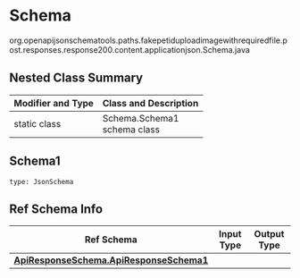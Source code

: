 # Schema
org.openapijsonschematools.paths.fakepetiduploadimagewithrequiredfile.post.responses.response200.content.applicationjson.Schema.java

## Nested Class Summary
| Modifier and Type | Class and Description |
| ----------------- | ---------------------- |
| static class | Schema.Schema1<br> schema class |

## Schema1
```
type: JsonSchema
```

## Ref Schema Info
Ref Schema | Input Type | Output Type
---------- | ---------- | -----------
[**ApiResponseSchema.ApiResponseSchema1**](../../../../../../../../components/schemas/ApiResponseSchema.md) |  | 
